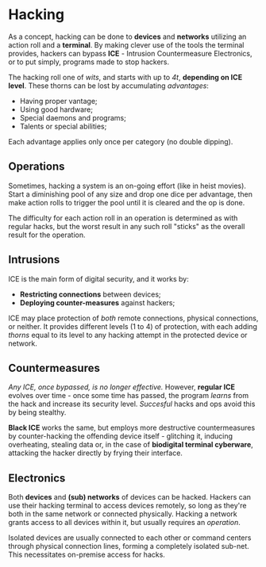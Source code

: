 # Hacking

As a concept, hacking can be done to **devices** and **networks** utilizing an action roll and a **terminal**. By making clever use of the tools the terminal provides, hackers can bypass **ICE** - Intrusion Countermeasure Electronics, or to put simply, programs made to stop hackers.

The hacking roll one of _wits_, and starts with up to _4t_, **depending on ICE level**. These thorns can be lost by accumulating _advantages_:

- Having proper vantage;
- Using good hardware;
- Special daemons and programs;
- Talents or special abilities;

Each advantage applies only once per category (no double dipping).

## Operations

Sometimes, hacking a system is an on-going effort (like in heist movies). Start a diminishing pool of any size and drop one dice per advantage, then make action rolls to trigger the pool until it is cleared and the op is done.

The difficulty for each action roll in an operation is determined as with regular hacks, but the worst result in any such roll "sticks" as the overall result for the operation.

## Intrusions

ICE is the main form of digital security, and it works by:

- **Restricting connections** between devices;
- **Deploying counter-measures** against hackers;

ICE may place protection of _both_ remote connections, physical connections, or neither. It provides different levels (1 to 4) of protection, with each adding _thorns_ equal to its level to any hacking attempt in the protected device or network.

## Countermeasures

_Any ICE, once bypassed, is no longer effective._ However, **regular ICE** evolves over time - once some time has passed, the program _learns_ from the hack and increase its security level. _Succesful_ hacks and ops avoid this by being stealthy.

**Black ICE** works the same, but employs more destructive countermeasures by counter-hacking the offending device itself - glitching it, inducing overheating, stealing data or, in the case of **biodigital terminal cyberware**, attacking the hacker directly by frying their interface.

## Electronics

Both **devices** and **(sub) networks** of devices can be hacked. Hackers can use their hacking terminal to access devices remotely, so long as they're both in the same network or connected physically. Hacking a network grants access to all devices within it, but usually requires an _operation_.

Isolated devices are usually connected to each other or command centers through physical connection lines, forming a completely isolated sub-net. This necessitates on-premise access for hacks.
